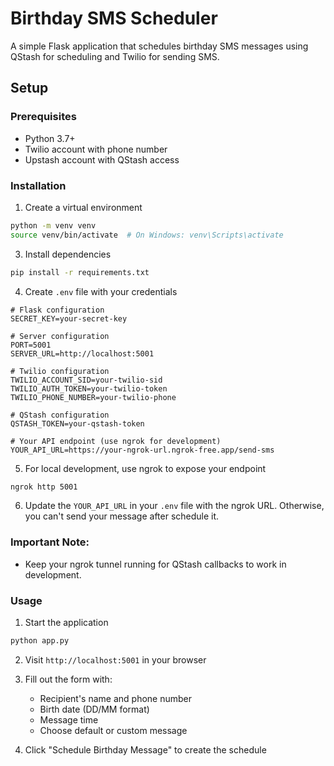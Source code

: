 # Birthday SMS Scheduler

A simple Flask application that schedules birthday SMS messages using QStash for scheduling and Twilio for sending SMS.

## Setup
### Prerequisites

- Python 3.7+
- Twilio account with phone number
- Upstash account with QStash access

### Installation

1. Create a virtual environment
```bash
python -m venv venv
source venv/bin/activate  # On Windows: venv\Scripts\activate
```

3. Install dependencies
```bash
pip install -r requirements.txt
```

4. Create `.env` file with your credentials
```
# Flask configuration
SECRET_KEY=your-secret-key

# Server configuration
PORT=5001
SERVER_URL=http://localhost:5001

# Twilio configuration
TWILIO_ACCOUNT_SID=your-twilio-sid
TWILIO_AUTH_TOKEN=your-twilio-token
TWILIO_PHONE_NUMBER=your-twilio-phone

# QStash configuration
QSTASH_TOKEN=your-qstash-token

# Your API endpoint (use ngrok for development)
YOUR_API_URL=https://your-ngrok-url.ngrok-free.app/send-sms
```

5. For local development, use ngrok to expose your endpoint
```bash
ngrok http 5001
```

6. Update the `YOUR_API_URL` in your `.env` file with the ngrok URL. Otherwise, you can't send your message after schedule it.

### Important Note: 
- Keep your ngrok tunnel running for QStash callbacks to work in development. 

### Usage

1. Start the application
```bash
python app.py
```

2. Visit `http://localhost:5001` in your browser

3. Fill out the form with:
   - Recipient's name and phone number
   - Birth date (DD/MM format)
   - Message time
   - Choose default or custom message

4. Click "Schedule Birthday Message" to create the schedule

